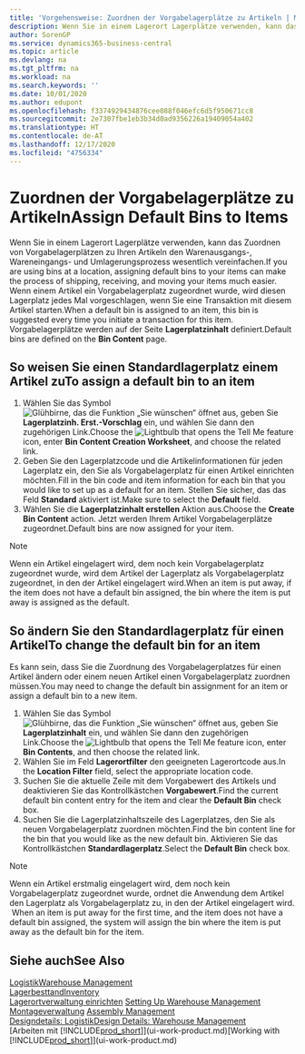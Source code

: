 ```yaml
---
title: 'Vorgehensweise: Zuordnen der Vorgabelagerplätze zu Artikeln | Microsoft Docs'
description: Wenn Sie in einem Lagerort Lagerplätze verwenden, kann das Zuordnen von Vorgabelagerplätzen zu Ihren Artikeln den Warenausgangs-, Wareneingangs- und Umlagerungsprozess wesentlich vereinfachen. Wenn einem Artikel ein Vorgabelagerplatz zugeordnet wurde, wird diesen Lagerplatz jedes Mal vorgeschlagen, wenn Sie eine Transaktion mit diesem Artikel starten.
author: SorenGP
ms.service: dynamics365-business-central
ms.topic: article
ms.devlang: na
ms.tgt_pltfrm: na
ms.workload: na
ms.search.keywords: ''
ms.date: 10/01/2020
ms.author: edupont
ms.openlocfilehash: f3374929434876cee088f046efc6d5f950671cc8
ms.sourcegitcommit: 2e7307fbe1eb3b34d0ad9356226a19409054a402
ms.translationtype: HT
ms.contentlocale: de-AT
ms.lasthandoff: 12/17/2020
ms.locfileid: "4756334"
---
```

# <a name="assign-default-bins-to-items"></a><span data-ttu-id="9de95-104">Zuordnen der Vorgabelagerplätze zu Artikeln</span><span class="sxs-lookup"><span data-stu-id="9de95-104">Assign Default Bins to Items</span></span>
<span data-ttu-id="9de95-105">Wenn Sie in einem Lagerort Lagerplätze verwenden, kann das Zuordnen von Vorgabelagerplätzen zu Ihren Artikeln den Warenausgangs-, Wareneingangs- und Umlagerungsprozess wesentlich vereinfachen.</span><span class="sxs-lookup"><span data-stu-id="9de95-105">If you are using bins at a location, assigning default bins to your items can make the process of shipping, receiving, and moving your items much easier.</span></span> <span data-ttu-id="9de95-106">Wenn einem Artikel ein Vorgabelagerplatz zugeordnet wurde, wird diesen Lagerplatz jedes Mal vorgeschlagen, wenn Sie eine Transaktion mit diesem Artikel starten.</span><span class="sxs-lookup"><span data-stu-id="9de95-106">When a default bin is assigned to an item, this bin is suggested every time you initiate a transaction for this item.</span></span> <span data-ttu-id="9de95-107">Vorgabelagerplätze werden auf der Seite **Lagerplatzinhalt** definiert.</span><span class="sxs-lookup"><span data-stu-id="9de95-107">Default bins are defined on the **Bin Content** page.</span></span>  

## <a name="to-assign-a-default-bin-to-an-item"></a><span data-ttu-id="9de95-108">So weisen Sie einen Standardlagerplatz einem Artikel zu</span><span class="sxs-lookup"><span data-stu-id="9de95-108">To assign a default bin to an item</span></span>
1.  <span data-ttu-id="9de95-109">Wählen Sie das Symbol ![Glühbirne, das die Funktion „Sie wünschen“ öffnet](media/ui-search/search_small.png "Tell Me-Funktion") aus, geben Sie **Lagerplatzinh. Erst.-Vorschlag** ein, und wählen Sie dann den zugehörigen Link.</span><span class="sxs-lookup"><span data-stu-id="9de95-109">Choose the ![Lightbulb that opens the Tell Me feature](media/ui-search/search_small.png "Tell me what you want to do") icon, enter **Bin Content Creation Worksheet**, and choose the related link.</span></span>  
2.  <span data-ttu-id="9de95-110">Geben Sie den Lagerplatzcode und die Artikelinformationen für jeden Lagerplatz ein, den Sie als Vorgabelagerplatz für einen Artikel einrichten möchten.</span><span class="sxs-lookup"><span data-stu-id="9de95-110">Fill in the bin code and item information for each bin that you would like to set up as a default for an item.</span></span> <span data-ttu-id="9de95-111">Stellen Sie sicher, das das Feld **Standard** aktiviert ist.</span><span class="sxs-lookup"><span data-stu-id="9de95-111">Make sure to select the **Default** field.</span></span>  
3.  <span data-ttu-id="9de95-112">Wählen Sie die **Lagerplatzinhalt erstellen** Aktion aus.</span><span class="sxs-lookup"><span data-stu-id="9de95-112">Choose the **Create Bin Content** action.</span></span> <span data-ttu-id="9de95-113">Jetzt werden Ihrem Artikel Vorgabelagerplätze zugeordnet.</span><span class="sxs-lookup"><span data-stu-id="9de95-113">Default bins are now assigned for your item.</span></span>  

> [!NOTE]  
>  <span data-ttu-id="9de95-114">Wenn ein Artikel eingelagert wird, dem noch kein Vorgabelagerplatz zugeordnet wurde, wird dem Artikel der Lagerplatz als Vorgabelagerplatz zugeordnet, in den der Artikel eingelagert wird.</span><span class="sxs-lookup"><span data-stu-id="9de95-114">When an item is put away, if the item does not have a default bin assigned, the bin where the item is put away is assigned as the default.</span></span>  

## <a name="to-change-the-default-bin-for-an-item"></a><span data-ttu-id="9de95-115">So ändern Sie den Standardlagerplatz für einen Artikel</span><span class="sxs-lookup"><span data-stu-id="9de95-115">To change the default bin for an item</span></span>  
<span data-ttu-id="9de95-116">Es kann sein, dass Sie die Zuordnung des Vorgabelagerplatzes für einen Artikel ändern oder einem neuen Artikel einen Vorgabelagerplatz zuordnen müssen.</span><span class="sxs-lookup"><span data-stu-id="9de95-116">You may need to change the default bin assignment for an item or assign a default bin to a new item.</span></span>    
1.  <span data-ttu-id="9de95-117">Wählen Sie das Symbol ![Glühbirne, das die Funktion „Sie wünschen“ öffnet](media/ui-search/search_small.png "Tell Me-Funktion") aus, geben Sie **Lagerplatzinhalt** ein, und wählen Sie dann den zugehörigen Link.</span><span class="sxs-lookup"><span data-stu-id="9de95-117">Choose the ![Lightbulb that opens the Tell Me feature](media/ui-search/search_small.png "Tell me what you want to do") icon, enter **Bin Contents**, and then choose the related link.</span></span>  
2.  <span data-ttu-id="9de95-118">Wählen Sie im Feld **Lagerortfilter** den geeigneten Lagerortcode aus.</span><span class="sxs-lookup"><span data-stu-id="9de95-118">In the **Location Filter** field, select the appropriate location code.</span></span>  
3.  <span data-ttu-id="9de95-119">Suchen Sie die aktuelle Zeile mit dem Vorgabewert des Artikels und deaktivieren Sie das Kontrollkästchen **Vorgabewert**.</span><span class="sxs-lookup"><span data-stu-id="9de95-119">Find the current default bin content entry for the item and clear the **Default Bin** check box.</span></span>  
4.  <span data-ttu-id="9de95-120">Suchen Sie die Lagerplatzinhaltszeile des Lagerplatzes, den Sie als neuen Vorgabelagerplatz zuordnen möchten.</span><span class="sxs-lookup"><span data-stu-id="9de95-120">Find the bin content line for the bin that you would like as the new default bin.</span></span> <span data-ttu-id="9de95-121">Aktivieren Sie das Kontrollkästchen **Standardlagerplatz**.</span><span class="sxs-lookup"><span data-stu-id="9de95-121">Select the **Default Bin** check box.</span></span>  

> [!NOTE]  
>  <span data-ttu-id="9de95-122">Wenn ein Artikel erstmalig eingelagert wird, dem noch kein Vorgabelagerplatz zugeordnet wurde, ordnet die Anwendung dem Artikel den Lagerplatz als Vorgabelagerplatz zu, in den der Artikel eingelagert wird.  </span><span class="sxs-lookup"><span data-stu-id="9de95-122">When an item is put away for the first time, and the item does not have a default bin assigned, the system will assign the bin where the item is put away as the default bin for the item.</span></span>  

## <a name="see-also"></a><span data-ttu-id="9de95-123">Siehe auch</span><span class="sxs-lookup"><span data-stu-id="9de95-123">See Also</span></span>  
[<span data-ttu-id="9de95-124">Logistik</span><span class="sxs-lookup"><span data-stu-id="9de95-124">Warehouse Management</span></span>](warehouse-manage-warehouse.md)  
[<span data-ttu-id="9de95-125">Lagerbesttand</span><span class="sxs-lookup"><span data-stu-id="9de95-125">Inventory</span></span>](inventory-manage-inventory.md)  
<span data-ttu-id="9de95-126">[Lagerortverwaltung einrichten](warehouse-setup-warehouse.md)   </span><span class="sxs-lookup"><span data-stu-id="9de95-126">[Setting Up Warehouse Management](warehouse-setup-warehouse.md)   </span></span>  
<span data-ttu-id="9de95-127">[Montageverwaltung](assembly-assemble-items.md)  </span><span class="sxs-lookup"><span data-stu-id="9de95-127">[Assembly Management](assembly-assemble-items.md)  </span></span>  
[<span data-ttu-id="9de95-128">Designdetails: Logistik</span><span class="sxs-lookup"><span data-stu-id="9de95-128">Design Details: Warehouse Management</span></span>](design-details-warehouse-management.md)  
<span data-ttu-id="9de95-129">[Arbeiten mit [!INCLUDE[prod_short](includes/prod_short.md)]](ui-work-product.md)</span><span class="sxs-lookup"><span data-stu-id="9de95-129">[Working with [!INCLUDE[prod_short](includes/prod_short.md)]](ui-work-product.md)</span></span>
